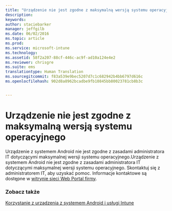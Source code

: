 ```yaml
---
title: "Urządzenie nie jest zgodne z maksymalną wersją systemu operacyjnego | Microsoft Intune"
description: 
keywords: 
author: staciebarker
manager: jeffgilb
ms.date: 06/02/2016
ms.topic: article
ms.prod: 
ms.service: microsoft-intune
ms.technology: 
ms.assetid: 58f2a207-88cf-446c-ac9f-ad10a124e4e2
ms.reviewer: chrisgre
ms.suite: ems
translationtype: Human Translation
ms.sourcegitcommit: f83a539e9bec5207d7c1c682942b4bb6797d616c
ms.openlocfilehash: 902d8a8962bcadbe9fb10845bb80023781cb8b3c


---
```


# Urządzenie nie jest zgodne z maksymalną wersją systemu operacyjnego

Urządzenie z systemem Android nie jest zgodne z zasadami administratora IT dotyczącymi maksymalnej wersji systemu operacyjnego.Urządzenie z systemem Android nie jest zgodne z zasadami administratora IT dotyczącymi maksymalnej wersji systemu operacyjnego. Skontaktuj się z administratorem IT, aby uzyskać pomoc. Informacje kontaktowe są dostępne w [witrynie sieci Web Portal firmy](http://portal.manage.microsoft.com).


### Zobacz także
[Korzystanie z urządzenia z systemem Android i usługi Intune](using-your-android-device-with-intune.md)


<!--HONumber=Jun16_HO4-->


